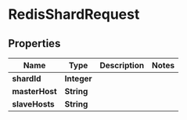 

# RedisShardRequest


## Properties

| Name | Type | Description | Notes |
|------------ | ------------- | ------------- | -------------|
|**shardId** | **Integer** |  |  |
|**masterHost** | **String** |  |  |
|**slaveHosts** | **String** |  |  |



